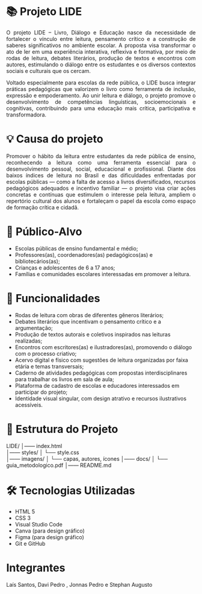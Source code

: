 # 📚 Projeto LIDE

<p style="text-align: justify;">
O projeto LIDE – Livro, Diálogo e Educação nasce da necessidade de fortalecer o vínculo entre leitura, pensamento crítico e a construção de saberes significativos no ambiente escolar. A proposta visa transformar o ato de ler em uma experiência interativa, reflexiva e formativa, por meio de rodas de leitura, debates literários, produção de textos e encontros com autores, estimulando o diálogo entre os estudantes e os diversos contextos sociais e culturais que os cercam.
</p>

<p style="text-align: justify;">
Voltado especialmente para escolas da rede pública, o LIDE busca integrar práticas pedagógicas que valorizem o livro como ferramenta de inclusão, expressão e empoderamento. Ao unir leitura e diálogo, o projeto promove o desenvolvimento de competências linguísticas, socioemocionais e cognitivas, contribuindo para uma educação mais crítica, participativa e transformadora.
</p>

# 💡 Causa do projeto

<p style="text-align: justify;">
Promover o hábito da leitura entre estudantes da rede pública de ensino, reconhecendo a leitura como uma ferramenta essencial para o desenvolvimento pessoal, social, educacional e profissional. Diante dos baixos índices de leitura no Brasil e das dificuldades enfrentadas por escolas públicas — como a falta de acesso a livros diversificados, recursos pedagógicos adequados e incentivo familiar — o projeto visa criar ações concretas e contínuas que estimulem o interesse pela leitura, ampliem o repertório cultural dos alunos e fortaleçam o papel da escola como espaço de formação crítica e cidadã.
</p>

# 👥 Público-Alvo
- Escolas públicas de ensino fundamental e médio;
- Professores(as), coordenadores(as) pedagógicos(as) e bibliotecários(as);
- Crianças e adolescentes de 6 a 17 anos;
- Famílias e comunidades escolares interessadas em promover a leitura.

# 🚀 Funcionalidades
- Rodas de leitura com obras de diferentes gêneros literários;
- Debates literários que incentivam o pensamento crítico e a argumentação;
- Produção de textos autorais e coletivos inspirados nas leituras realizadas;
- Encontros com escritores(as) e ilustradores(as), promovendo o diálogo com o processo criativo;
- Acervo digital e físico com sugestões de leitura organizadas por faixa etária e temas transversais;
- Caderno de atividades pedagógicas com propostas interdisciplinares para trabalhar os livros em sala de aula;
- Plataforma de cadastro de escolas e educadores interessados em participar do projeto;
- Identidade visual singular, com design atrativo e recursos ilustrativos acessíveis.

# 📁 Estrutura do Projeto
LIDE/
│—— index.html                 
│—— styles/
│   └── style.css               
│—— imagens/
│   └── capas, autores, ícones 
│—— docs/
│   └── guia_metodologico.pdf
│—— README.md                  


# 🛠️ Tecnologias Utilizadas
- HTML 5
- CSS 3
- Visual Studio Code
- Canva (para design gráfico)
- Figma (para design gráfico)
- Git e GitHub

# Integrantes
Laís Santos, Davi Pedro , Jonnas Pedro e Stephan Augusto

